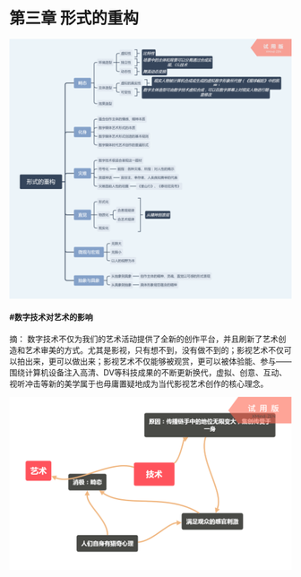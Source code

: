 #	第三章	形式的重构

![形式的重构](assets/形式的重构.png)

####	#数字技术对艺术的影响

摘：	数字技术不仅为我们的艺术活动提供了全新的创作平台，并且刷新了艺术创造和艺术审美的方式。尤其是影视，只有想不到，没有做不到的；影视艺术不仅可以拍出来，更可以做出来；影视艺术不仅能够被观赏，更可以被体验能、参与——围绕计算机设备注入高清、DV等科技成果的不断更新换代，虚拟、创意、互动、视听冲击等新的美学属于也毋庸置疑地成为当代影视艺术创作的核心理念。

![技术对艺术的消极影响，畸态审美](assets/技术对艺术的消极影响，畸态审美.png)